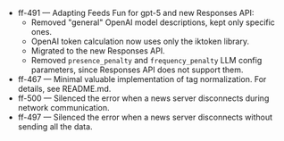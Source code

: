 
- ff-491 — Adapting Feeds Fun for gpt-5 and new Responses API:
  - Removed "general" OpenAI model descriptions, kept only specific ones.
  - OpenAI token calculation now uses only the iktoken library.
  - Migrated to the new Responses API.
  - Removed `presence_penalty` and `frequency_penalty` LLM config parameters, since Responses API does not support them.
- ff-467 — Minimal valuable implementation of tag normalization. For details, see README.md.
- ff-500 — Silenced the error when a news server disconnects during network communication.
- ff-497 — Silenced the error when a news server disconnects without sending all the data.
